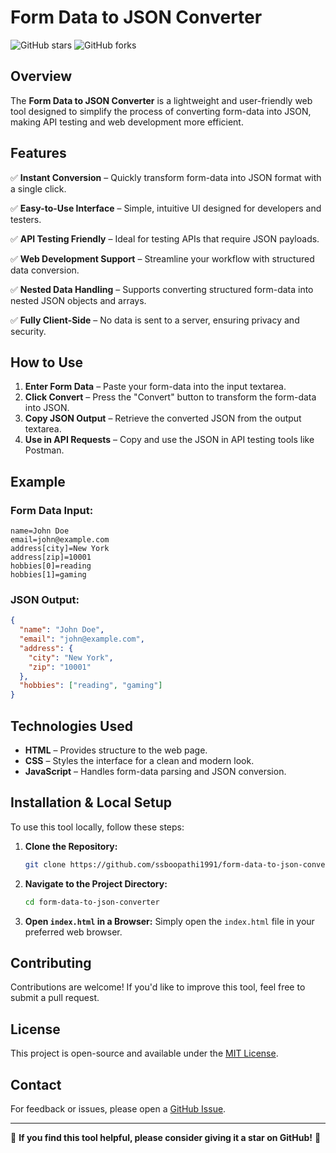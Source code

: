 # Form Data to JSON Converter

![GitHub stars](https://img.shields.io/github/stars/ssboopathi1991/form-data-to-json-converter?style=social)
![GitHub forks](https://img.shields.io/github/forks/ssboopathi1991/form-data-to-json-converter?style=social)

## Overview

The **Form Data to JSON Converter** is a lightweight and user-friendly web tool designed to simplify the process of converting form-data into JSON, making API testing and web development more efficient.

## Features

✅ **Instant Conversion** – Quickly transform form-data into JSON format with a single click.

✅ **Easy-to-Use Interface** – Simple, intuitive UI designed for developers and testers.

✅ **API Testing Friendly** – Ideal for testing APIs that require JSON payloads.

✅ **Web Development Support** – Streamline your workflow with structured data conversion.

✅ **Nested Data Handling** – Supports converting structured form-data into nested JSON objects and arrays.

✅ **Fully Client-Side** – No data is sent to a server, ensuring privacy and security.

## How to Use

1. **Enter Form Data** – Paste your form-data into the input textarea.
2. **Click Convert** – Press the "Convert" button to transform the form-data into JSON.
3. **Copy JSON Output** – Retrieve the converted JSON from the output textarea.
4. **Use in API Requests** – Copy and use the JSON in API testing tools like Postman.

## Example

### **Form Data Input:**
```
name=John Doe
email=john@example.com
address[city]=New York
address[zip]=10001
hobbies[0]=reading
hobbies[1]=gaming
```

### **JSON Output:**
```json
{
  "name": "John Doe",
  "email": "john@example.com",
  "address": {
    "city": "New York",
    "zip": "10001"
  },
  "hobbies": ["reading", "gaming"]
}
```

## Technologies Used

- **HTML** – Provides structure to the web page.
- **CSS** – Styles the interface for a clean and modern look.
- **JavaScript** – Handles form-data parsing and JSON conversion.

## Installation & Local Setup

To use this tool locally, follow these steps:

1. **Clone the Repository:**
   ```bash
   git clone https://github.com/ssboopathi1991/form-data-to-json-converter.git
   ```

2. **Navigate to the Project Directory:**
   ```bash
   cd form-data-to-json-converter
   ```

3. **Open `index.html` in a Browser:**
   Simply open the `index.html` file in your preferred web browser.

## Contributing

Contributions are welcome! If you'd like to improve this tool, feel free to submit a pull request.

## License

This project is open-source and available under the [MIT License](LICENSE).

## Contact

For feedback or issues, please open a [GitHub Issue](https://github.com/ssboopathi1991/form-data-to-json-converter/issues).

---

🌟 **If you find this tool helpful, please consider giving it a star on GitHub!** 🚀

